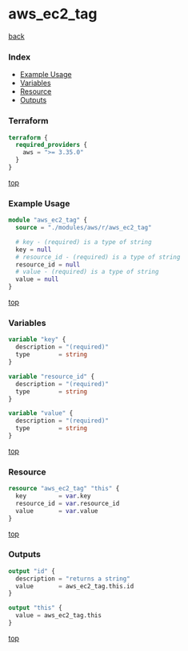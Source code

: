 # aws_ec2_tag

[back](../aws.md)

### Index

- [Example Usage](#example-usage)
- [Variables](#variables)
- [Resource](#resource)
- [Outputs](#outputs)

### Terraform

```terraform
terraform {
  required_providers {
    aws = ">= 3.35.0"
  }
}
```

[top](#index)

### Example Usage

```terraform
module "aws_ec2_tag" {
  source = "./modules/aws/r/aws_ec2_tag"

  # key - (required) is a type of string
  key = null
  # resource_id - (required) is a type of string
  resource_id = null
  # value - (required) is a type of string
  value = null
}
```

[top](#index)

### Variables

```terraform
variable "key" {
  description = "(required)"
  type        = string
}

variable "resource_id" {
  description = "(required)"
  type        = string
}

variable "value" {
  description = "(required)"
  type        = string
}
```

[top](#index)

### Resource

```terraform
resource "aws_ec2_tag" "this" {
  key         = var.key
  resource_id = var.resource_id
  value       = var.value
}
```

[top](#index)

### Outputs

```terraform
output "id" {
  description = "returns a string"
  value       = aws_ec2_tag.this.id
}

output "this" {
  value = aws_ec2_tag.this
}
```

[top](#index)
